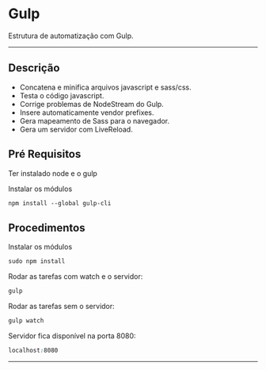 # Gulp

Estrutura de automatização com Gulp.   

---

## Descrição

- Concatena e minifica arquivos javascript e sass/css.  
- Testa o código javascript.  
- Corrige problemas de NodeStream do Gulp.   
- Insere automaticamente vendor prefixes.  
- Gera mapeamento de Sass para o navegador.  
- Gera um servidor com LiveReload.

## Pré Requisitos

Ter instalado node e o gulp

Instalar os módulos

```css
npm install --global gulp-cli
```

## Procedimentos

Instalar os módulos

```css
sudo npm install
```

Rodar as tarefas com watch e o servidor:

```css
gulp
```

Rodar as tarefas sem o servidor:

```css
gulp watch
```

Servidor fica disponível na porta 8080:

```css
localhost:8080
```

---
